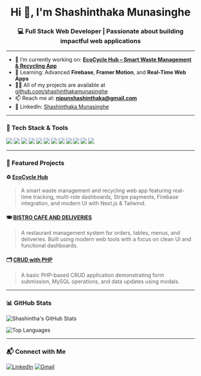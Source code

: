 <h1 align="center">Hi 👋, I'm Shashinthaka Munasinghe</h1>
<h3 align="center">💻 Full Stack Web Developer | Passionate about building impactful web applications</h3>

---

- 🔭 I’m currently working on: [**EcoCycle Hub – Smart Waste Management & Recycling App**](https://github.com/shashinthakamunasinghe/eco-cycle-hub)
- 🌱 Learning: Advanced **Firebase**, **Framer Motion**, and **Real-Time Web Apps**
- 👨‍💻 All of my projects are available at [github.com/shashinthakamunasinghe](https://github.com/shashinthakamunasinghe)
- 📫 Reach me at: **nipunshashinthaka@gmail.com**
- 💼 LinkedIn: [Shashinthaka Munasinghe](https://www.linkedin.com/in/shashinthaka-munasinghe-2b366a366/)

---

### 🚀 Tech Stack & Tools

<p align="left">
  <img src="https://img.shields.io/badge/C-A8B9CC?style=for-the-badge&logo=c&logoColor=white" />
  <img src="https://img.shields.io/badge/HTML5-E34F26?style=for-the-badge&logo=html5&logoColor=white" />
  <img src="https://img.shields.io/badge/CSS3-1572B6?style=for-the-badge&logo=css3&logoColor=white" />
  <img src="https://img.shields.io/badge/JavaScript-F7DF1E?style=for-the-badge&logo=javascript&logoColor=black" />
  <img src="https://img.shields.io/badge/Java-007396?style=for-the-badge&logo=java&logoColor=white" />
  <img src="https://img.shields.io/badge/React-20232A?style=for-the-badge&logo=react&logoColor=61DAFB" />
  <img src="https://img.shields.io/badge/Next.js-000?style=for-the-badge&logo=next.js&logoColor=white" />
  <img src="https://img.shields.io/badge/Tailwind_CSS-38b2ac?style=for-the-badge&logo=tailwind-css&logoColor=white" />
  <img src="https://img.shields.io/badge/Node.js-339933?style=for-the-badge&logo=node.js&logoColor=white" />
  <img src="https://img.shields.io/badge/PHP-777BB4?style=for-the-badge&logo=php&logoColor=white" />
  <img src="https://img.shields.io/badge/MySQL-4479A1?style=for-the-badge&logo=mysql&logoColor=white" />
  <img src="https://img.shields.io/badge/Firebase-ffca28?style=for-the-badge&logo=firebase&logoColor=black" />
</p>

---

### 📌 Featured Projects

#### ♻️ [EcoCycle Hub](https://github.com/shashinthakamunasinghe/eco-cycle-hub)
> A smart waste management and recycling web app featuring real-time tracking, multi-role dashboards, Stripe payments, Firebase integration, and modern UI with Next.js & Tailwind.

#### 🍽️ [BISTRO CAFE AND DELIVERIES](https://github.com/shashinthakamunasinghe/BISTRO-CAFE-AND-DELIVERIES)
> A restaurant management system for orders, tables, menus, and deliveries. Built using modern web tools with a focus on clean UI and functional dashboards.

#### 🗂️ [CRUD with PHP](https://github.com/shashinthakamunasinghe/crud-with-php)
> A basic PHP-based CRUD application demonstrating form submission, MySQL operations, and data updates using modals.

---

### 📊 GitHub Stats

![Shashintha's GitHub Stats](https://github-readme-stats.vercel.app/api?username=shashinthakamunasinghe&show_icons=true&theme=radical)

![Top Languages](https://github-readme-stats.vercel.app/api/top-langs/?username=shashinthakamunasinghe&layout=compact&theme=radical)

---

### 📬 Connect with Me

[![LinkedIn](https://img.shields.io/badge/-LinkedIn-blue?style=flat-square&logo=linkedin&logoColor=white)](https://www.linkedin.com/in/shashinthaka-munasinghe-2b366a366/)
[![Gmail](https://img.shields.io/badge/-Gmail-D14836?style=flat-square&logo=gmail&logoColor=white)](mailto:nipunshashinthaka@gmail.com)


